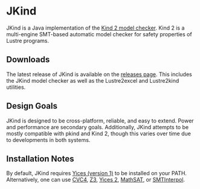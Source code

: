 JKind
=====

JKind is a Java implementation of the [Kind 2 model
checker](http://kind2-mc.github.io/kind2/). Kind 2 is a multi-engine
SMT-based automatic model checker for safety properties of Lustre
programs.

Downloads
---------

The latest release of JKind is available on the [releases
page](https://github.com/agacek/jkind/releases). This includes the
JKind model checker as well as the Lustre2excel and Lustre2kind
utilities.

Design Goals
------------

JKind is designed to be cross-platform, reliable, and easy to extend.
Power and performance are secondary goals. Additionally, JKind
attempts to be mostly compatible with pkind and Kind 2, though this
varies over time due to developments in both systems.


Installation Notes
------------------

By default, JKind requires [Yices (version
1)](http://yices.csl.sri.com/download-yices1.shtml) to be installed on
your PATH. Alternatively, one can use
[CVC4](http://cvc4.cs.nyu.edu/web/), [Z3](https://github.com/Z3Prover/z3),
[Yices 2](http://yices.csl.sri.com/index.shtml),
[MathSAT](http://mathsat.fbk.eu/), or
[SMTInterpol](http://ultimate.informatik.uni-freiburg.de/smtinterpol/).
